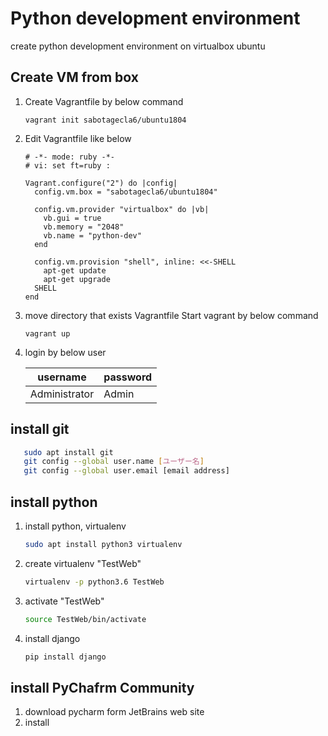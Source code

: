 
# Python development environment 

create python development environment on virtualbox ubuntu

## Create VM from box

1. Create Vagrantfile by below command

   ```
   vagrant init sabotagecla6/ubuntu1804
   ```

2. Edit Vagrantfile like below

   ```
   # -*- mode: ruby -*-
   # vi: set ft=ruby :
   
   Vagrant.configure("2") do |config|
     config.vm.box = "sabotagecla6/ubuntu1804"
   
     config.vm.provider "virtualbox" do |vb|
       vb.gui = true
       vb.memory = "2048"
       vb.name = "python-dev"
     end
   
     config.vm.provision "shell", inline: <<-SHELL
       apt-get update
       apt-get upgrade
     SHELL
   end
   ```

3. move directory that exists Vagrantfile Start vagrant by below command

   ```
   vagrant up
   ```

4. login by below user

   | username      | password |
   | ------------- | -------- |
   | Administrator | Admin    |



## install git 

```bash
   sudo apt install git
   git config --global user.name [ユーザー名]
   git config --global user.email [email address]
```



## install python



1. install python, virtualenv

   ```bash
   sudo apt install python3 virtualenv
   ```

   

2. create virtualenv "TestWeb"

   ```bash
   virtualenv -p python3.6 TestWeb
   ```

   

3. activate "TestWeb"

   ```bash
   source TestWeb/bin/activate
   ```

   

4. install django

   ```bash
   pip install django
   ```



## install PyChafrm Community



1. download pycharm form JetBrains web site
2. install 
